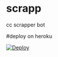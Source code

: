 # scrapp



cc scrapper bot





#deploy on heroku


[![Deploy](https://www.herokucdn.com/deploy/button.svg)](https://heroku.com/deploy?template=https://github.com/Nima3/scrapp)
